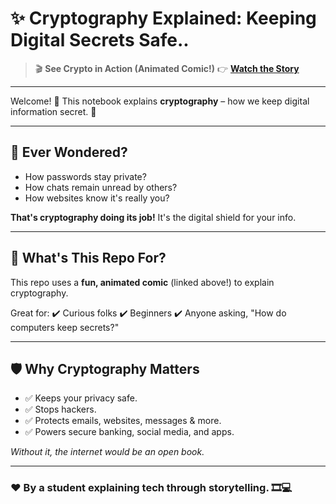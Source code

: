 # ✨ Cryptography Explained: Keeping Digital Secrets Safe..

> 🎬 **See Crypto in Action (Animated Comic!)**
> 👉 [**Watch the Story**](https://yechinalokesh.github.io/Yechinalokesh-cryptography-case-study/)

---

Welcome! 👋 This notebook explains **cryptography** – how we keep digital information secret. 🔐

---

## 🤔 Ever Wondered?

*   How passwords stay private?
*   How chats remain unread by others?
*   How websites know it's really you?

**That's cryptography doing its job!** It's the digital shield for your info.

---

## 📖 What's This Repo For?

This repo uses a **fun, animated comic** (linked above!) to explain cryptography.

Great for:
✔️ Curious folks
✔️ Beginners
✔️ Anyone asking, "How do computers keep secrets?"

---

## 🛡️ Why Cryptography Matters

*   ✅ Keeps your privacy safe.
*   ✅ Stops hackers.
*   ✅ Protects emails, websites, messages & more.
*   ✅ Powers secure banking, social media, and apps.

*Without it, the internet would be an open book.*

---

### ❤️ By a student explaining tech through storytelling. 🎞️💻
